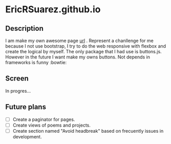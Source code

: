 
# EricRSuarez.github.io


## Description

I am make my own awesome page [url](http://EricRSuarez.github.io) . Represent a chanllenge for me because I not use bootstrap, I try to do the web responsive with flexbox and create the logical by myself. The only package that I had use is buttons.js. However in the future I want make my owns buttons. Not depends in frameworks is funny :bowtie:



## Screen

In progres...



## Future plans

 

- [ ] Create a paginator for pages.
- [ ] Create views of poems and projects.
- [ ] Create section named "Avoid headbreak" based on frecuently issues in development.
